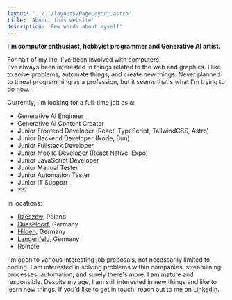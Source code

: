 ```yaml
---
layout: '../../layouts/PageLayout.astro'
title: 'Abnout this website'
description: 'Few words about myself'
---
```


**I'm computer enthusiast, hobbyist programmer and Generative AI artist.**

For half of my life, I've been involved with computers.  
I've always been interested in things related to the web and graphics.
I like to solve problems, automate things, and create new things.
Never planned to threat programming as a profession, but it seems that's what I'm trying to do now. 

Currently, I'm looking for a full-time job as a:
- Generative AI Engineer
- Generative AI Content Creator
- Junior Frontend Developer (React, TypeScript, TailwindCSS, Astro)
- Junior Backend Developer (Node, Bun)
- Junior Fullstack Developer
- Junior Mobile Developer (React Native, Expo)
- Junior JavaScript Developer
- Junior Manual Tester
- Junior Automation Tester
- Junior IT Support
- ???

In locations:
- [Rzeszów](https://www.openstreetmap.org/#map=14/50.03719/22.00613), Poland
- [Düsseldorf](https://www.openstreetmap.org/#map=13/51.22334/6.78148), Germany
- [Hilden](https://www.openstreetmap.org/#map=14/51.16788/6.92800), Germany
- [Langenfeld](https://www.openstreetmap.org/#map=13/51.09846/6.93460), Germany
- Remote

I'm open to various interesting job proposals, not necessarily limited to coding. I am interested in solving problems within companies, streamlining processes, automation, and surely there's more. I am mature and responsible. Despite my age, I am still interested in new things and like to learn new things. If you'd like to get in touch, reach out to me on [LinkedIn](https://www.linkedin.com/in/wasowsky/).
